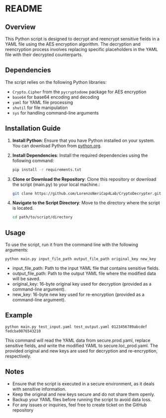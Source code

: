 # README

## Overview

This Python script is designed to decrypt and reencrypt sensitive fields in a YAML file using the AES encryption algorithm. The decryption and reencryption process involves replacing specific placeholders in the YAML file with their decrypted counterparts.

## Dependencies

The script relies on the following Python libraries:

- `Crypto.Cipher` from the `pycryptodome` package for AES encryption
- `base64` for base64 encoding and decoding
- `yaml` for YAML file processing
- `shutil` for file manipulation
- `sys` for handling command-line arguments

## Installation Guide

1. **Install Python**: Ensure that you have Python installed on your system. You can download Python from [python.org](https://www.python.org/downloads/).

2. **Install Dependencies**: Install the required dependencies using the following command:

   ```bash
   pip install -r requirements.txt

3. **Clone or Download the Repository**:  Clone this repository or download the script (main.py) to your local machine.:

   ```bash
   git clone https://github.com/LorenzoNeriCap4Lab/CryptoDecrypter.git

4. **Navigate to the Script Directory**: Move to the directory where the script is located.

   ```bash
   cd path/to/script/directory

## Usage

To use the script, run it from the command line with the following arguments:

    
    python main.py input_file_path output_file_path original_key new_key

- input_file_path: Path to the input YAML file that contains sensitive fields.
- output_file_path: Path to the output YAML file where the modified data will be saved.
- original_key: 16-byte original key used for decryption (provided as a command-line argument).
- new_key: 16-byte new key used for re-encryption (provided as a command-line argument).

## Example

    python main.py test_input.yaml test_output.yaml 0123456789abcdef fedcba9876543210

This command will read the YAML data from secure.prod.yaml, replace sensitive fields, and write the modified YAML to secure.loc_prod.yaml. The provided original and new keys are used for decryption and re-encryption, respectively.

## Notes

- Ensure that the script is executed in a secure environment, as it deals with sensitive information.
- Keep the original and new keys secure and do not share them openly.
- Backup your YAML files before running the script to avoid data loss.
- For any issues or inquiries, feel free to create ticket on the GitHub repository